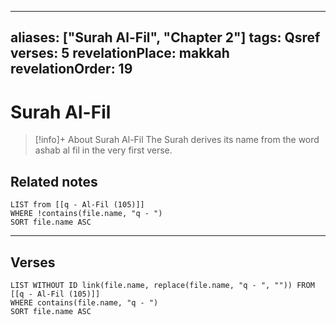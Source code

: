 
---
aliases: ["Surah Al-Fil", "Chapter 2"]
tags: Qsref
verses: 5
revelationPlace: makkah
revelationOrder: 19
---

# Surah Al-Fil

> [!info]+ About Surah Al-Fil
> The Surah derives its name from the word ashab al fil in the very first verse.

## Related notes
```dataview
LIST from [[q - Al-Fil (105)]]
WHERE !contains(file.name, "q - ")
SORT file.name ASC
```

---

## Verses
```dataview
LIST WITHOUT ID link(file.name, replace(file.name, "q - ", "")) FROM [[q - Al-Fil (105)]]
WHERE contains(file.name, "q - ")
SORT file.name ASC
```

